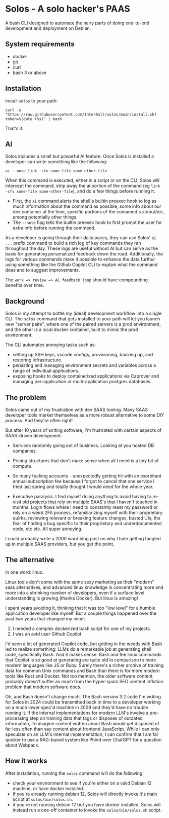 # Solos - A solo hacker's PAAS

A bash CLI designed to automate the hairy parts of doing end-to-end development and deployment on Debian.

## System requirements

* docker
* git
* curl
* bash 3 or above

## Installation

Install `solos` to your path:

```shell
curl -s "https://raw.githubusercontent.com/InterBolt/solos/main/install.sh?token=$(date +%s)" | bash
```

That's it.

## AI

Solos includes a small but powerful AI feature. Once Solos is installed a developer can write something like the following:

```shell
ai --note link -sfv some-file some-other-file
```

When this command is executed, either in a script or on the CLI, Solos will intercept the command, strip away the ai portion of the command (eg `link -sfv some-file some-other-file`), and do a few things before running it:

* First, the `ai` command alerts the shell's builtin preexec hook to log as much information about the command as possible, some info about our dev container at the time, specific portions of the comamnd's stdout/err, among potentially other things.
* The `--note` flag tells the builtin preexec hook to first prompt the user for extra info before running the command. 

As a developer is going through their daily paces, they can use Solos' `ai ...` prefix command to build a rich log of key commands they ran throughout the day. These logs are useful without AI but can serve as the basis for generating personalized feedback down the road. Additionally, the logs for various commands make it possible to enhance the data furthur using something like the Github Copilot CLI to explain what the command does and to suggest improvements.

The `work => review => AI feedback loop` should have compounding benefits over time.

## Background

Solos is my attempt to bottle my (ideal) development workflow into a single CLI. The `solos` command that gets installed to your path will let you launch new "server pairs", where one of the paired servers is a prod environment, and the other is a local docker container, built to mimic the prod environment.

The CLI automates annoying tasks such as:

* setting up SSH keys, vscode configs, provisioning, backing up, and restoring infrastructure.
* persisting and managing environment secrets and variables across a range of individual applications.
* exposing hooks to deploy containerized applications via Caprover and managing per-application or multi-application postgres databases.

## The problem

Solos came out of my frustration with dev SAAS tooling. Many SAAS developer tools market themselves as a more robust alternative to some DIY process. And they're often right!

But after 10 years of writing software, I'm frustrated with certain aspects of SAAS-driven development:

* Services randomly going out of business. Looking at you hosted DB companies.

* Pricing structures that don't make sense when all I need is a tiny bit of compute.

* So many fucking accounts - unexpectedly getting hit with an exorbitant annual subscription fee because I forgot to cancel that one service I tried last spring and totally thought I would need for the whole year.

* Executive paralysis. I find myself doing anything to avoid having to re-visit old projects that rely on multiple SAAS's that I haven't touched in months. Login flows where I need to constantly reset my password or rely on a weird 2FA process, refamiliarizing myself with their proprietary quirks, reviewing relevant or breaking feature changes, busted UIs, the fear of finding a bug specific to their proprietary and underdocumented code, etc etc. All super annoying.

I could probably write a 2000 word blog post on why I hate getting tangled up in multiple SAAS providers, but you get the point.

## The alternative

In one word: linux.

Linux tools don't come with the same sexy marketing as their "modern" saas alternatives, and advanced linux knowledge is concentrating more and more into a shrinking number of developers, even if a surface level understanding is growing (thanks Docker). But linux is amazing! 

I spent years avoiding it, thinking that it was too "low level" for a humble application developer like myself. But a couple things happened over the past two years that changed my mind:

1) I needed a complex dockerized bash script for one of my projects.
2) I was an avid user Github Copilot.

I'd seen a lot of generated Copilot code, but getting in the weeds with Bash led to realize something: LLMs do a remarkable job at generating shell code, specifically Bash. And it makes sense. Bash and the linux commands that Copilot is so good at generating are quite old in comparison to more modern languages like JS or Ruby. Surely there's a richer archive of training data for common Unix commands and Bash than there is for more modern tools like Rust and Docker. Not too mention, the older software content probably doesn't suffer as much from the hyper-spam SEO content inflation problem that modern software does.

Oh, and Bash doesn't change much. The Bash version 3.2 code I'm writing for Solos in 2024 could be transmitted back in time to a developer working on a much lower spec'd machine in 2009 and they'd have no trouble running it. If the internal implementations for modern LLM's involve a pre-processing step on training data that tags or disposes of outdated information, I'd imagine content written about Bash would get disposed of far less often than say content about frontend JavaScript. While I can only speculate on an LLM's internal implementation, I can confirm that I am far quicker to use a RAG-based system like Phind over ChatGPT for a question about Webpack.

## How it works

After installation, running the `solos` command will do the following:

* check your environment to see if you're either on a valid Debian 12 machine, or have docker installed.
* if you're already running debian 12, Solos will directly invoke it's main script at `solos/bin/solos.sh`.
* if you're not running debian 12 but you have docker installed, Solos will instead run a one-off container to invoke the `solos/bin/solos.sh` script.